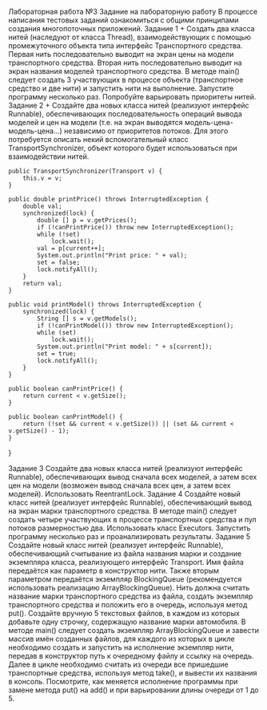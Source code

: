 Лабораторная работа №3
Задание на лабораторную работу
В процессе написания тестовых заданий ознакомиться с общими принципами создания многопоточных приложений.
Задание 1 +
Создать два класса нитей (наследуют от класса Thread), взаимодействующих с помощью промежуточного объекта типа интерфейс 
Транспортного средства.
Первая нить последовательно выводит на экран цены на модели транспортного средства.
Вторая нить последовательно выводит на экран названия моделей транспортного средства.
В методе main() следует создать 3 участвующих в процессе объекта (транспортное средство и две нити) и запустить нити на выполнение.
Запустите программу несколько раз. Попробуйте варьировать приоритеты нитей.
Задание 2 +
Создайте два новых класса нитей (реализуют интерфейс Runnable), обеспечивающих последовательность операций вывода моделей 
и цен на модели (т.е. на экран выводятся модель-цена-модель-цена…) независимо от приоритетов потоков. 
Для этого потребуется описать некий вспомогательный класс TransportSynchronizer, объект которого будет использоваться при взаимодействии нитей.

    public TransportSynchronizer(Transport v) {
        this.v = v;
    }
   
    public double printPrice() throws InterruptedException {
        double val;
        synchronized(lock) {
            double [] p = v.getPrices();
            if (!canPrintPrice()) throw new InterruptedException();
            while (!set)
                lock.wait();
            val = p[current++];
            System.out.println("Print price: " + val);
            set = false;
            lock.notifyAll();
        }
        return val;
    }  
   
    public void printModel() throws InterruptedException {
        synchronized(lock) {
            String [] s = v.getModels();
            if (!canPrintModel()) throw new InterruptedException();
            while (set)
                lock.wait();
            System.out.println("Print model: " + s[current]);
            set = true;
            lock.notifyAll();
        }
    }
    
    public boolean canPrintPrice() {
        return current < v.getSize();
    }
    
    public boolean canPrintModel() {
        return (!set && current < v.getSize()) || (set && current < v.getSize() - 1);
    }
}

Задание 3
Создайте два новых класса нитей (реализуют интерфейс Runnable), обеспечивающих вывод сначала всех моделей, 
а затем всех цен на модели (возможен вывод сначала всех цен, а затем всех моделей). Использовать ReentrantLock.
Задание 4
Создайте новый класс нитей (реализует интерфейс Runnable), обеспечивающий вывод на экран марки транспортного средства.
В методе main() следует создать четыре участвующих в процессе транспортных средства и пул потоков размерностью два. 
Использовать класс Executors. Запустить программу несколько раз и проанализировать результаты.
Задание 5
Создайте новый класс нитей (реализует интерфейс Runnable), обеспечивающий считывание из файла названия марки и создание 
экземпляра класса, реализующего интерфейс Transport. Имя файла передаётся как параметр в конструктор нити. 
Также вторым параметром передаётся экземпляр BlockingQueue (рекомендуется использовать реализацию ArrayBlockingQueue). 
Нить должна считать название марки транспортного средства из файла, создать экземпляр транспортного средства и положить 
его в очередь, используя метод put().
Создайте вручную 5 текстовых файлов, в каждом из которых добавьте одну строчку, содержащую название марки автомобиля.
В методе main() следует создать экземпляр ArrayBlockingQueue и завести массив имён созданных файлов, для каждого из которых 
в цикле необходимо создать и запустить на исполнение экземпляр нити, передав в конструктор путь к очередному файлу и ссылку на очередь.
Далее в цикле необходимо считать из очереди все пришедшие транспортные средства, используя метод take(), и вывести их названия в консоль. 
Посмотрите, как меняется исполнение программы при замене метода put() на add() и при варьировании длины очереди от 1 до 5.
